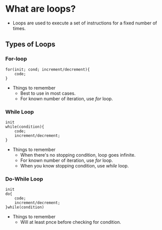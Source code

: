 # What are loops?

- Loops are used to execute a set of instructions for a fixed number of times.

## Types of Loops

### For-loop

```
for(init; cond; increment/decrement){
    code;
}
```
- Things to remember
    - Best to use in most cases.
    - For known number of iteration, use _for_ loop.

### While Loop

```
init
while(condition){
    code;
    increment/decrement;
}
```
- Things to remember
    - When there's no stopping condition, loop goes infinite.
    - For known number of iteration, use _for_ loop.
    - When you know stopping condition, use _while_ loop.

### Do-While Loop
```
init
do{
    code;
    increment/decrement;
}while(condition)
```
- Things to remember
    - Will at least pnce before checking for condition.